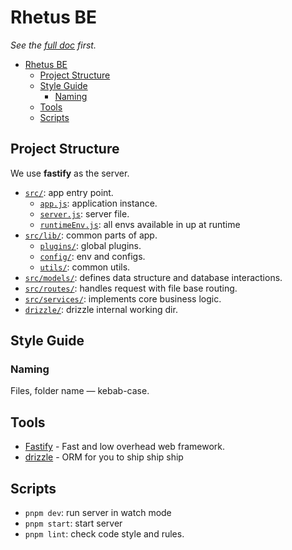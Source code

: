 # Rhetus BE

_See the [full doc](../README.md) first._

- [Rhetus BE](#rhetus-be)
	- [Project Structure](#project-structure)
	- [Style Guide](#style-guide)
		- [Naming](#naming)
	- [Tools](#tools)
	- [Scripts](#scripts)

## Project Structure

We use **fastify** as the server.

- [`src/`](./src): app entry point.
  - [`app.js`](./src/app.js): application instance.
  - [`server.js`](./src/server.js): server file.
  - [`runtimeEnv.js`](./src/runtimeEnv.js): all envs available in up at runtime
- [`src/lib/`](./src/lib): common parts of app.
  - [`plugins/`](./src/lib/plugins/): global plugins.
  - [`config/`](./src/lib/config/): env and configs.
  - [`utils/`](./src/lib/utils/): common utils.
- [`src/models/`](./src/models): defines data structure and database interactions.
- [`src/routes/`](./src/routes): handles request with file base routing.
- [`src/services/`](./src/services): implements core business logic.
- [`drizzle/`](./drizzle): drizzle internal working dir.

## Style Guide

### Naming

Files, folder name — kebab-case.

## Tools

- [Fastify](https://fastify.dev/) - Fast and low overhead web framework.
- [drizzle](https://orm.drizzle.team/) - ORM for you to ship ship ship

## Scripts

- `pnpm dev`: run server in watch mode
- `pnpm start`: start server
- `pnpm lint`: check code style and rules.
